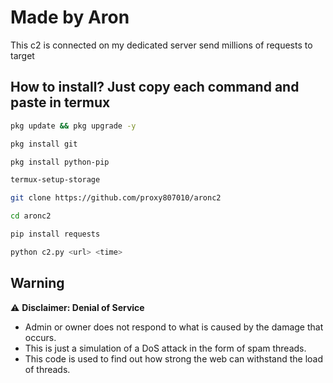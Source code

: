 # Made by Aron
This c2 is connected on my dedicated server send millions of requests to target
## How to install? Just copy each command and paste in termux
```bash
pkg update && pkg upgrade -y
```

```bash
pkg install git
```

```bash
pkg install python-pip
```

```bash
termux-setup-storage
```

```bash
git clone https://github.com/proxy807010/aronc2
```

```bash
cd aronc2
```

```bash
pip install requests
```

```bash
python c2.py <url> <time>
```
## Warning

⚠️ **Disclaimer: Denial of Service**

- Admin or owner does not respond to what is caused by the damage that occurs.
- This is just a simulation of a DoS attack in the form of spam threads.
- This code is used to find out how strong the web can withstand the load of threads.

